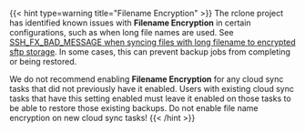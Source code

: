 &NewLine;

{{< hint type=warning title="Filename Encryption"  >}}
The rclone project has identified known issues with **Filename Encryption** in certain configurations, such as when long file names are used. See [SSH_FX_BAD_MESSAGE when syncing files with long filename to encrypted sftp storage](https://forum.rclone.org/t/ssh-fx-bad-message-when-syncing-files-with-long-filename-to-encrypted-sftp-storage/46228).
In some cases, this can prevent backup jobs from completing or being restored.

We do not recommend enabling **Filename Encryption** for any cloud sync tasks that did not previously have it enabled.
Users with existing cloud sync tasks that have this setting enabled must leave it enabled on those tasks to be able to restore those existing backups.
Do not enable file name encryption on new cloud sync tasks!
{{< /hint >}}
